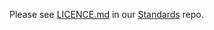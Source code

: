 Please see [LICENCE.md](https://github.com/PaddyPowerBetfair/Standards/blob/master/LICENCE.md) in our [Standards](https://github.com/PaddyPowerBetfair/Standards) repo.
